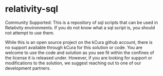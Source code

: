 # relativity-sql
Community Supported: This is a repository of sql scripts that can be used in Relativity environments. If you do not know what a sql script is, you should not attempt to use them.  

While this is an open source project on the kCura github account, there is no support available through kCura for this solution or code. You are welcome to use the code and solution as you see fit within the confines of the license it is released under. However, if you are looking for support or modifications to the solution, we suggest reaching out to one of our development partners.
